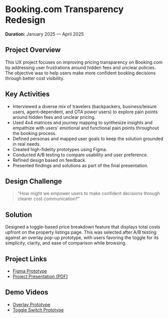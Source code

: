 # Booking.com Transparency Redesign

**Duration:** January 2025 — April 2025

## Project Overview

This UX project focuses on improving pricing transparency on Booking.com by addressing user frustrations around hidden fees and unclear policies. The objective was to help users make more confident booking decisions through better cost visibility.

## Key Activities

- Interviewed a diverse mix of travelers (backpackers, business/leisure users, agent-dependent, and OTA power users) to explore pain points around hidden fees and unclear pricing.
- Used 4x4 matrices and journey mapping to synthesize insights and empathize with users’ emotional and functional pain points throughout the booking process.
- Defined personas and mapped user goals to keep the solution grounded in real needs.
- Created high-fidelity prototypes using Figma.
- Conducted A/B testing to compare usability and user preference.
- Refined design based on feedback.
- Presented findings and solutions as part of the final presentation.

## Design Challenge

> “How might we empower users to make confident decisions through clearer cost communication?”

## Solution

Designed a toggle-based price breakdown feature that displays total costs upfront on the property listings page. This was selected after A/B testing against an overlay pop-up prototype, with users favoring the toggle for its simplicity, clarity, and ease of comparison while browsing.

## Project Links

- [Figma Prototype](https://www.figma.com/design/mpYznaZamzFbTjD9UxC6Gg/Booking.com---Redsign?node-id=0-1&t=aM3cJ2kYjrTrZfGh-1)
- [Project Presentation (PDF)](./Booking.com%20UX%20Project.pdf)

## Demo Videos

- [Overlay Prototype](./Demo/Overlay%20Prototype.mp4)
- [Toggle Switch Prototype](./Demo/Toggle%20Switch%20Prototype.mp4)
